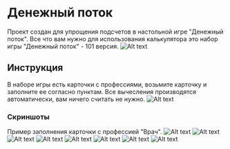 # Денежный поток
Проект создан для упрощения подсчетов в настольной игре "Денежный поток". Все что вам нужно для использования калькулятора это набор игры  "Денежный поток" - 101 версия.
<img src="./src/image/600015476095b7.webp" alt="Alt text" title="Optional title">
## Инструкция
В наборе игры есть карточки с профессиями, возьмите карточку и заполните ее согласно пунктам. Все вычесления производятся автоматически, вам ничего считать не нужно.
<img src="./src/image/b58cf8a9-52cd-4cf1-b645-e06a98f090f1.png" alt="Alt text" title="Optional title">
### Скриншоты
Пример  заполнения карточки с профессией "Врач".
<img src="./src/image/image-1.png" alt="Alt text" title="Optional title">
<img src="./src/image/image-2.png" alt="Alt text" title="Optional title">
<img src="./src/image/image-3.png" alt="Alt text" title="Optional title">
<img src="./src/image/image-4.png" alt="Alt text" title="Optional title">
<img src="./src/image/image-5.png" alt="Alt text" title="Optional title">
<img src="./src/image/image-6.png" alt="Alt text" title="Optional title">
<img src="./src/image/image-7.png" alt="Alt text" title="Optional title">
<img src="./src/image/image-8.png" alt="Alt text" title="Optional title">



